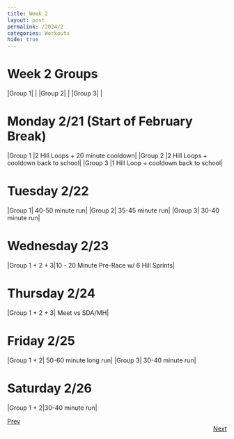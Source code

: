 ```yaml
---
title: Week 2
layout: post
permalink: /2024/2
categories: Workouts
hide: true
---
```



# Week 2 Groups

|Group 1| |
|Group 2| |
|Group 3| |

# Monday 2/21 (Start of February Break)

|Group 1 |2 Hill Loops + 20 minute cooldown|
|Group 2 |2 Hill Loops + cooldown back to school|
|Group 3 |1 Hill Loop + cooldown back to school|

# Tuesday 2/22

|Group 1| 40-50 minute run|
|Group 2| 35-45 minute run|
|Group 3| 30-40 minute run|

# Wednesday 2/23

|Group 1 + 2 + 3|10 - 20 Minute Pre-Race w/ 6 Hill Sprints|

# Thursday 2/24

|Group 1 + 2 + 3| Meet vs SDA/MH|

# Friday 2/25

|Group 1 + 2| 50-60 minute long run|
|Group 3| 30-40 minute run|

# Saturday 2/26

|Group 1 + 2|30-40 minute run|


<div style="text-align: left"> <a href="{{site.baseurl}}/2024/1">Prev</a></div> 
<div style="text-align: right"> <a href="{{site.baseurl}}/2024/3">Next</a></div>